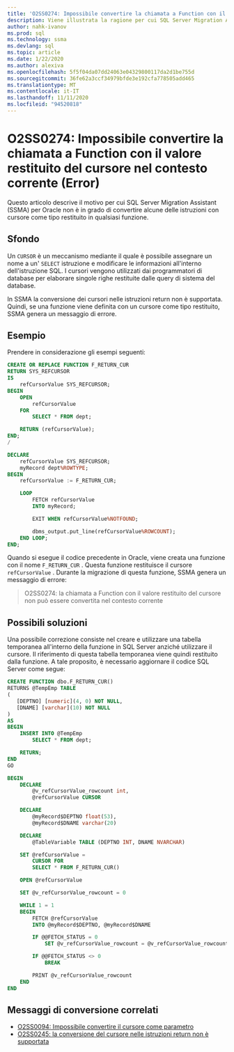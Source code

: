 ```yaml
---
title: 'O2SS0274: Impossibile convertire la chiamata a Function con il valore restituito del cursore nel contesto corrente (Error)'
description: Viene illustrata la ragione per cui SQL Server Migration Assistant (SSMA) per Oracle non è in grado di convertire alcune delle istruzioni con cursore come tipo restituito in un messaggio di errore O2SS0274 di funzione.
author: nahk-ivanov
ms.prod: sql
ms.technology: ssma
ms.devlang: sql
ms.topic: article
ms.date: 1/22/2020
ms.author: alexiva
ms.openlocfilehash: 5f5f04da07dd24063e04329800117da2d1be755d
ms.sourcegitcommit: 36fe62a3ccf34979bfde3e192cfa778505add465
ms.translationtype: MT
ms.contentlocale: it-IT
ms.lasthandoff: 11/11/2020
ms.locfileid: "94520818"
---
```

# <a name="o2ss0274-call-to-function-with-cursor-return-value-cannot-be-converted-in-current-context-error"></a>O2SS0274: Impossibile convertire la chiamata a Function con il valore restituito del cursore nel contesto corrente (Error)

Questo articolo descrive il motivo per cui SQL Server Migration Assistant (SSMA) per Oracle non è in grado di convertire alcune delle istruzioni con cursore come tipo restituito in qualsiasi funzione.

## <a name="background"></a>Sfondo

Un `CURSOR` è un meccanismo mediante il quale è possibile assegnare un nome a un' `SELECT` istruzione e modificare le informazioni all'interno dell'istruzione SQL. I cursori vengono utilizzati dai programmatori di database per elaborare singole righe restituite dalle query di sistema del database.

In SSMA la conversione dei cursori nelle istruzioni return non è supportata. Quindi, se una funzione viene definita con un cursore come tipo restituito, SSMA genera un messaggio di errore.

## <a name="example"></a>Esempio

Prendere in considerazione gli esempi seguenti:

```sql
CREATE OR REPLACE FUNCTION F_RETURN_CUR
RETURN SYS_REFCURSOR
IS
    refCursorValue SYS_REFCURSOR;
BEGIN
    OPEN
        refCursorValue
    FOR
        SELECT * FROM dept;

    RETURN (refCursorValue);
END;
/

DECLARE
    refCursorValue SYS_REFCURSOR;
    myRecord dept%ROWTYPE;
BEGIN
    refCursorValue := F_RETURN_CUR;

    LOOP
        FETCH refCursorValue
        INTO myRecord;

        EXIT WHEN refCursorValue%NOTFOUND;

        dbms_output.put_line(refCursorValue%ROWCOUNT);
    END LOOP;
END;
```

Quando si esegue il codice precedente in Oracle, viene creata una funzione con il nome `F_RETURN_CUR` . Questa funzione restituisce il cursore `refCursorValue` . Durante la migrazione di questa funzione, SSMA genera un messaggio di errore:

> O2SS0274: la chiamata a Function con il valore restituito del cursore non può essere convertita nel contesto corrente

## <a name="possible-remedies"></a>Possibili soluzioni

Una possibile correzione consiste nel creare e utilizzare una tabella temporanea all'interno della funzione in SQL Server anziché utilizzare il cursore. Il riferimento di questa tabella temporanea viene quindi restituito dalla funzione. A tale proposito, è necessario aggiornare il codice SQL Server come segue:

```sql
CREATE FUNCTION dbo.F_RETURN_CUR()
RETURNS @TempEmp TABLE
(
   [DEPTNO] [numeric](4, 0) NOT NULL,
   [DNAME] [varchar](10) NOT NULL
)
AS
BEGIN
    INSERT INTO @TempEmp
        SELECT * FROM dept;

    RETURN;
END
GO

BEGIN
    DECLARE
        @v_refCursorValue_rowcount int,
        @refCursorValue CURSOR

    DECLARE
        @myRecord$DEPTNO float(53),
        @myRecord$DNAME varchar(20)

    DECLARE
        @TableVariable TABLE (DEPTNO INT, DNAME NVARCHAR)

    SET @refCursorValue =
        CURSOR FOR
        SELECT * FROM F_RETURN_CUR()

    OPEN @refCursorValue

    SET @v_refCursorValue_rowcount = 0

    WHILE 1 = 1
    BEGIN
        FETCH @refCursorValue
        INTO @myRecord$DEPTNO, @myRecord$DNAME

        IF @@FETCH_STATUS = 0
            SET @v_refCursorValue_rowcount = @v_refCursorValue_rowcount + 1

        IF @@FETCH_STATUS <> 0
            BREAK

        PRINT @v_refCursorValue_rowcount
    END
END
```

## <a name="related-conversion-messages"></a>Messaggi di conversione correlati

* [O2SS0094: Impossibile convertire il cursore come parametro](o2ss0094.md)
* [O2SS0245: la conversione del cursore nelle istruzioni return non è supportata](o2ss0245.md)
